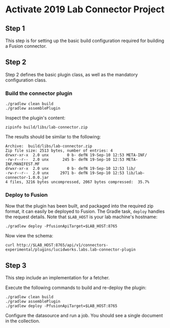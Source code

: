 # Activate 2019 Lab Connector Project

## Step 1
This step is for setting up the basic build configuration required for building a Fusion connector.

## Step 2
Step 2 defines the basic plugin class, as well as the mandatory configuration class.

### Build the connector plugin

```shell script
./gradlew clean build
./gradlew assemblePlugin
```

Inspect the plugin's content:

```shell script
zipinfo build/libs/lab-connector.zip
```

The results should be similar to the following:

```shell script
Archive:  build/libs/lab-connector.zip
Zip file size: 2513 bytes, number of entries: 4
drwxr-xr-x  2.0 unx        0 b- defN 19-Sep-10 12:53 META-INF/
-rw-r--r--  2.0 unx      245 b- defN 19-Sep-10 12:53 META-INF/MANIFEST.MF
drwxr-xr-x  2.0 unx        0 b- defN 19-Sep-10 12:53 lib/
-rw-r--r--  2.0 unx     2971 b- defN 19-Sep-10 12:53 lib/lab-connector-1.0.0.jar
4 files, 3216 bytes uncompressed, 2067 bytes compressed:  35.7%
```

### Deploy to Fusion

Now that the plugin has been built, and packaged into the required zip format, it can easily be deployed to Fusion.
The Gradle task, `deploy` handles the request details. Note that `$LAB_HOST` is your lab machine's hostname:

```shell script
./gradlew deploy -PfusionApiTarget=$LAB_HOST:8765
```

Now view the schema:

```shell script
curl http://$LAB_HOST:8765/api/v1/connectors-experimental/plugins/lucidworks.labs.lab-connector-plugin
```

## Step 3
This step include an implementation for a fetcher.

Execute the following commands to build and re-deploy the plugin:

```shell script
./gradlew clean build
./gradlew assemblePlugin
./gradlew deploy -PfusionApiTarget=$LAB_HOST:8765
```

Configure the datasource and run a job. You should see a single document in the collection.